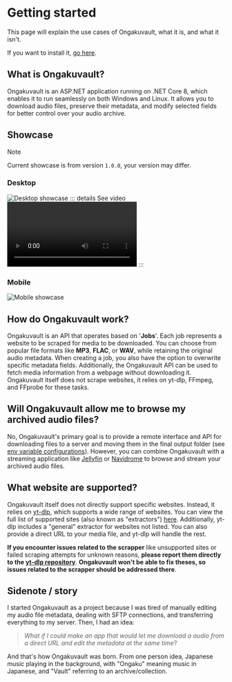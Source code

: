 # Getting started

This page will explain the use cases of Ongakuvault, what it is, and what it isn't.

If you want to install it, [go here](/installation).
## What is Ongakuvault?

Ongakuvault is an ASP.NET application running on .NET Core 8, which enables it to run seamlessly on both Windows and Linux. It allows you to download audio files, preserve their metadata, and modify selected fields for better control over your audio archive.

## Showcase
> [!NOTE]
> Current showcase is from version ``1.0.0``, your version may differ.

### Desktop
![Desktop showcase](./showcase_website_desktop.png)
::: details See video
<video autoplay loop controls>
  <source src="./showcase_website_desktop_bigduckbunny.mp4" type="video/mp4">
</video> 
:::

### Mobile
![Mobile showcase](showcase_website_mobile.png)

## How do Ongakuvault work?

Ongakuvault is an API that operates based on '**Jobs**'. Each job represents a website to be scraped for media to be downloaded. You can choose from popular file formats like **MP3**, **FLAC**, or **WAV**, while retaining the original audio metadata. When creating a job, you also have the option to overwrite specific metadata fields. Additionally, the Ongakuvault API can be used to fetch media information from a webpage without downloading it. Ongakuvault itself does not scrape websites, it relies on yt-dlp, FFmpeg, and FFprobe for these tasks.

## Will Ongakuvault allow me to browse my archived audio files?

No, Ongakuvault's primary goal is to provide a remote interface and API for downloading files to a server and moving them in the final output folder (see [env variable configurations](./configurations/environment-variables)). However, you can combine Ongakuvault with a streaming application like [Jellyfin](https://github.com/jellyfin/jellyfin) or [Navidrome](https://github.com/navidrome/navidrome/) to browse and stream your archived audio files.

## What website are supported?

Ongakuvault itself does not directly support specific websites. Instead, it relies on [yt-dlp](https://github.com/yt-dlp/yt-dlp), which supports a wide range of websites. You can view the full list of supported sites (also known as "extractors") [here](https://github.com/yt-dlp/yt-dlp/blob/master/supportedsites.md). Additionally, yt-dlp includes a "general" extractor for websites not listed. You can also provide a direct URL to your media file, and yt-dlp will handle the rest.

**If you encounter issues related to the scrapper** like unsupported sites or failed scraping attempts for unknown reasons, **please report them directly to the [yt-dlp repository](https://github.com/yt-dlp/yt-dlp/issues)**. **Ongakuvault won't be able to fix theses, so issues related to the scrapper should be addressed there**.

## Sidenote / story
I started Ongakuvault as a project because I was tired of manually editing my audio file metadata, dealing with SFTP connections, and transferring everything to my server. Then, I had an idea: 
> *What if I could make an app that would let me download a audio from a direct URL and edit the metadata at the same time*?

And that's how Ongakuvault was born. From one person idea, Japanese music playing in the background, with "Ongaku" meaning music in Japanese, and "Vault" referring to an archive/collection.